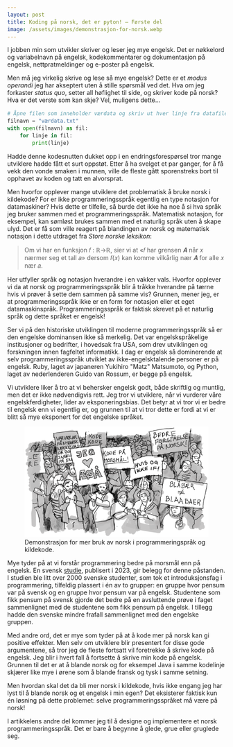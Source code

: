 ```yaml
---
layout: post
title: Koding på norsk, det er pyton! — Første del
image: /assets/images/demonstrasjon-for-norsk.webp
---
```


I jobben min som utvikler skriver og leser jeg mye engelsk. Det er nøkkelord og variabelnavn på engelsk, kodekommentarer og dokumentasjon på engelsk, nettpratmeldinger og e-poster på engelsk.

Men må jeg virkelig skrive og lese så mye engelsk? Dette er et _modus operandi_ jeg har akseptert uten å stille spørsmål ved det. Hva om jeg forkaster _status quo_, setter all høflighet til side, og skriver kode på norsk? Hva er det verste som kan skje? Vel, muligens dette…

```python
# Åpne filen som inneholder værdata og skriv ut hver linje fra datafilen
filnavn = "værdata.txt"
with open(filnavn) as fil:
    for linje in fil:
        print(linje)
```

Hadde denne kodesnutten dukket opp i en endringsforespørsel tror mange utviklere hadde fått et surt oppstøt. Etter å ha svelget et par ganger, for å få vekk den vonde smaken i munnen, ville de fleste gått sporenstreks bort til opphavet av koden og tatt en alvorsprat.

Men hvorfor opplever mange utviklere det problematisk å bruke norsk i kildekode? For er ikke programmeringsspråk egentlig en type notasjon for datamaskiner? Hvis dette er tilfelle, så burde det ikke ha noe å si hva språk jeg bruker sammen med et programmeringsspråk. Matematisk notasjon, for eksempel, kan sømløst brukes sammen med et naturlig språk uten å skape ulyd. Det er få som ville reagert på blandingen av norsk og matematisk notasjon i dette utdraget fra _Store norske leksikon_:

> Om vi har en funksjon 𝑓 : ℝ→ℝ, sier vi at «𝑓 har grensen 𝑨 når 𝑥 nærmer seg et tall 𝑎» dersom 𝑓(𝑥) kan komme vilkårlig nær 𝑨 for alle 𝑥 nær 𝑎.

Her utfyller språk og notasjon hverandre i en vakker vals. Hvorfor opplever vi da at norsk og programmeringsspråk blir å tråkke hverandre på tærne hvis vi prøver å sette dem sammen på samme vis? Grunnen, mener jeg, er at programmeringsspråk ikke er en form for notasjon eller et eget datamaskinspråk. Programmeringsspråk er faktisk skrevet på et naturlig språk og dette språket er engelsk!

Ser vi på den historiske utviklingen til moderne programmeringsspråk så er den engelske dominansen ikke så merkelig. Det var engelskspråkelige institusjoner og bedrifter, i hovedsak fra USA, som drev utviklingen og forskningen innen fagfeltet informatikk. I dag er engelsk så dominerende at selv programmeringsspråk utviklet av ikke-engelsktalende personer er på engelsk. Ruby, laget av japaneren Yukihiro "Matz" Matsumoto, og Python, laget av nederlenderen Guido van Rossum, er begge på engelsk.

Vi utviklere liker å tro at vi behersker engelsk godt, både skriftlig og muntlig, men det er ikke nødvendigvis rett. Jeg tror vi utviklere, når vi vurderer våre engelskferdigheter, lider av eksponeringsbias. Det betyr at vi tror vi er bedre til engelsk enn vi egentlig er, og grunnen til at vi tror dette er fordi at vi er blitt så mye eksponert for det engelske språket.

<figure>
  <img src="/assets/images/demonstrasjon-for-norsk.webp" alt="Tegnet illustrasjon som viser en demonstrasjon hvor deltagerne holder opp plakater" />
  <figcaption>Demonstrasjon for mer bruk av norsk i programmeringspråk og kildekode.</figcaption>
</figure>

Mye tyder på at vi forstår programmering bedre på morsmål enn på engelsk. En svensk [studie](https://www.degruyter.com/document/doi/10.1515/applirev-2022-0093/html), publisert i 2023, gir belegg for denne påstanden. I studien ble litt over 2000 svenske studenter, som tok et introduksjonsfag i programmering, tilfeldig plassert i én av to grupper: en gruppe hvor pensum var på svensk og en gruppe hvor pensum var på engelsk. Studentene som fikk pensum på svensk gjorde det bedre på en avsluttende prøve i faget sammenlignet med de studentene som fikk pensum på engelsk. I tillegg hadde den svenske mindre frafall sammenlignet med den engelske gruppen.

Med andre ord, det er mye som tyder på at å kode mer på norsk kan gi positive effekter. Men selv om utviklere blir presentert for disse gode argumentene, så tror jeg de fleste fortsatt vil foretrekke å skrive kode på engelsk. Jeg blir i hvert fall å fortsette å skrive min kode på engelsk. Grunnen til det er at å blande norsk og for eksempel Java i samme kodelinje skjærer like mye i ørene som å blande fransk og tysk i samme setning.

Men hvordan skal det da bli mer norsk i kildekode, hvis ikke engang jeg har lyst til å blande norsk og et engelsk i min egen? Det eksisterer faktisk kun én løsning på dette problemet: selve programmeringsspråket må være på norsk!

I artikkelens andre del kommer jeg til å designe og implementere et norsk programmeringsspråk. Det er bare å begynne å glede, grue eller gruglede seg.
